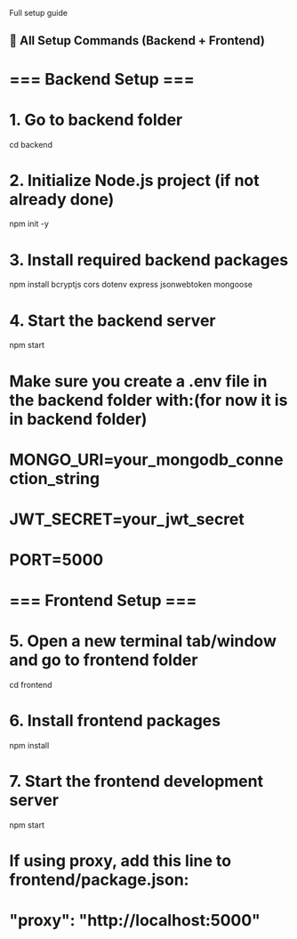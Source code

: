 Full setup guide

## 🔧 All Setup Commands (Backend + Frontend)


# === Backend Setup ===

# 1. Go to backend folder
cd backend 

# 2. Initialize Node.js project (if not already done)
npm init -y

# 3. Install required backend packages
npm install bcryptjs cors dotenv express jsonwebtoken mongoose

# 4. Start the backend server
npm start

# Make sure you create a .env file in the backend folder with:(for now it is in backend folder)
# MONGO_URI=your_mongodb_connection_string
# JWT_SECRET=your_jwt_secret
# PORT=5000


# === Frontend Setup ===

# 5. Open a new terminal tab/window and go to frontend folder
cd frontend

# 6. Install frontend packages
npm install

# 7. Start the frontend development server
npm start

# If using proxy, add this line to frontend/package.json:
# "proxy": "http://localhost:5000"